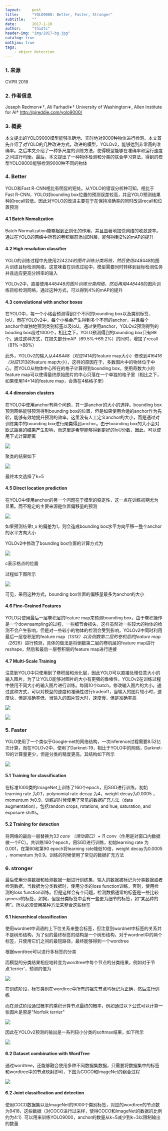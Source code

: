 ```yaml
---
layout:     post
title:      "YOLO9000: Better, Faster, Stronger"
subtitle:   ""
date:       2017-1-10
author:     "thidtc"
header-img: "img/2017-bg.jpg"
catalog: true
mathjax: true
tags:
    - object detection
---
```


### 1. 来源
CVPR 2016

### 2. 作者信息
Joseph Redmon∗†, Ali Farhadi∗† University of Washington∗, Allen Institute for AI† http://pjreddie.com/yolo9000/

### 3. 概要
本文提出的YOLO9000模型能够准确地、实时地对9000种物体进行检测。本文首先介绍了对YOLO的几种改进方式，改进的模型，YOLOv2，能够达到非常高的准确率。之后本文介绍了一种多尺度的训练方法，使得模型能够在准确率和运行速度之间进行均衡。最后，本文提出了一种物体检测和分类的联合学习算法，得到的模型YOLO9000能够检测9000种不同的物体

### 4. Better
YOLO和Fast R-CNN相比有明显的短处。从YOLO的错误分析种可知，相比于Fast R-CNN，YOLO对bounding box位置的预测误差较高，并且YOLO预测结果种的recall较低。因此对YOLO的改进主要在于在保持准确率的同时改进recall和位置预测

#### 4.1 Batch Nomalization
Batch Normalization能够起到正则化的作用，并且显著地加快网络的收敛速率。通过在YOLO的网络中所有的卷积层前添加BN层，能够得到2%的mAP的提升

#### 4.2 High resolution classifier
YOLO的训练过程中先使用224*224的图片训练分类网络，然后使用448*448的图片训练目标检测网络，这意味着在训练过程中，模型需要同时转移到目标检测任务并且适应更高分辨率的输入

YOLOv2中，直接使用448*448的图片训练分类网络，然后再用448*448的图片训练目标检测网络，通过这种方式，可以得到4%的mAP的提升

#### 4.3 convolutional with anchor boxes
在YOLO中，每一个小格会预测得到2个不同的bounding box以及类别标签、IoU，而在YOLOv2中，每个小格会产生得到多个不同的anchor，并且每个anchor会单独地预测类别标签以及IoU。通过使用anchor，YOLOv2预测得到的bouding box超过1000个，相比之下，YOLO预测得到的bounding box只有98个。通过这种方式，在损失部分mAP（69.5%->69.2%）的同时，增加了recall（81%->88%）

此外，YOLOv2的输入从448*448（对应14*14的feature map大小）修改到416*416（对应13*13的feature map大小），这样的原因在于，多数图片中的物体位于中心，而YOLO从物体中心所在的格子计算得到bounding box，使用奇数大小的feature map可以使得最终原始图片的中心只落在一个单独的格子里（相比之下，如果使用14*14的feature map，会落在4格格子里）

#### 4.4 dimension clusters
在YOLO中使用anchor有两个问题，其一是anchor的大小的选择。bounding box预测网络能够预测得到bounding box的位置，但是如果使用合适的anchor作为先验，能够有效地提升预测的效率。这里没有人工定义anchor的大小，而是通过对训练集中的bounding box进行聚类得到anchor。由于bounding box的大小会对欧式距离的结果产生影响，而这里是希望能够得到更好的IoU分数，因此，可以使用下式计算距离

![](/img/YOLO9000_Better_Faster_Stronger/better_figure1.png)

聚类的结果如下

![](/img/YOLO9000_Better_Faster_Stronger/better_figure2.png)

最终本文选择了k=5

#### 4.5 Direct location prediction 
在YOLO中使用anchor的另一个问题在于模型的稳定性，这一点在训练初期尤为显著。而不稳定的主要来源是位置偏移量的预测

![](/img/YOLO9000_Better_Faster_Stronger/better_figure3.png)

如果预测结果t_x 的偏差为1，则会造成bounding box水平方向平移一整个anchor的水平方向大小

YOLOv2中修改了bounding box位置的计算方式为

![](/img/YOLO9000_Better_Faster_Stronger/better_figure4.png)

c表示格点的位置

过程如下图所示

![](/img/YOLO9000_Better_Faster_Stronger/better_figure5.png)

可见，采用这种方式，bounding box位置的偏移量最多为anchor的大小

#### 4.6 Fine-Grained Features
YOLO只使用最后一层卷积层的feature map来预测bounding box，由于卷积操作是一个downsampling的过程，一些细节会损失，这样虽然对一些较大的物体的检测不会产生影响，但是对一些较小的物体的检测会受到影响，YOLOv2中同时利用最后一层卷积层的feature map（13*13）以及倒数第二层的卷机层的feature map（26*26）进行预测，具体的做法是将倒数第二层的卷机层的feature map进行reshape，然后和最后一层卷积层的feature map进行连接

#### 4.7 Multi-Scale Training
注意到YOLO中只使用到了卷积层和池化层，因此YOLO可以直接处理任意大小的输入图片，为了让YOLO能够对图片的大小有更强的鲁棒性，YOLOv2在训练过程中使用不同大小的输入图片进行训练。每隔10个batch，修改输入图片的大小。通过这种方式，可以对模型的速度和准确性进行tradeoff，当输入的图片较小时，速度快，但是准确率低，当输入的图片较大时，速度慢，但是准确率高

![](/img/YOLO9000_Better_Faster_Stronger/better_figure6.png)

![](/img/YOLO9000_Better_Faster_Stronger/better_figure7.png)

### 5. Faster

YOLO使用了一个类似于Google-net的网络结构，一次inference过程需要8.52亿次计算，而在YOLOv2中，使用了Darknet-19，相比于YOLO中的网络，Darknet-19的计算量更少，但是分类的精度更高，其结构如下所示

![](/img/YOLO9000_Better_Faster_Stronger/faster_figure1.png)

#### 5.1 Training for classification
在标准1000类的ImageNet上训练了160个epoch，用SGD进行训练，初始learning rate 为0.1，polynomial rate decay 为4，weight decay为0.0005 ，momentum 为0.9。训练的时候使用了常见的数据扩充方法（data augmentation），包括random crops, rotations, and hue, saturation, and exposure shifts。

#### 5.2 Training for detection

将网络的最后一层替换为3*3 conv （滑动窗口）+ 1*1 conv（作用是对窗口内数据做一个FC）。共训练160个epoch，用SGD进行训练，初始learning rate 为0.001，在第60和第90 epoch将learning rate降低10倍，weight decay为0.0005 ，momentum 为0.9。训练的时候使用了常见的数据扩充方法

### 6. stronger
最后使用分类数据和检测数据一起进行训练集，输入的数据被标记为分类数据或者检测数据，当数据为分类数据时，使用分类的loss function训练，否则，使用检测的loss function训练。但是这样会有个问题，检测数据通常的标签是一些比较general的标签，如狗，但是分类标签中会有一些更为细节的标签，如“某品种的狗”。所以必须使用某种方法来整合这些标签

#### 6.1 hierarchical classification
使用wordnet中词语的上下位关系来整合标签，但注意到wordnet中标签的关系并不是树形结构，为了似的最终标签的结构是一个树形结构，对于wordnet中的两个标签，只使用它们之间的最短路径，最终能够得到一个wordtree

根据wordtree可以进行多标签的分类

而模型的分类结果相应地转变为wordtree中每个节点的分类结果，例如对于节点'terrier'，预测的值为

![](/img/YOLO9000_Better_Faster_Stronger/stronger_figure1.png)

在训练阶段，标签类别在wordtree中所有的祖先节点均标记为正确，然后进行训练

而在测试阶段通过概率的乘积计算节点最终的概率，例如通过以下公式可以计算一张图片是否是"Norfolk terrier"

![](/img/YOLO9000_Better_Faster_Stronger/stronger_figure2.png)

因此在YOLOv2预测的输出是一系列较小分类的softmax结果，如下所示

![](/img/YOLO9000_Better_Faster_Stronger/stronger_figure3.png)

#### 6.2 Dataset combination with WordTree
通过wordtree，还能够融合使用多种不同数据集数据，只需要将数据集中的标签和wordtree中的节点映射即可，下图为COCO和ImageNet的组合过程

![](/img/YOLO9000_Better_Faster_Stronger/stronger_figure4.png)

#### 6.2 Joint classification and detection
使用COCO数据集以及ImageNet的9000个类别标签，对应的wordtree的节点数为9418，这些数据（对COCO进行过采样，使得COCO和ImageNet的数据的比例约为4:1）可以用来训练YOLO9000，anchor的数量从k=5减少到k=3以限制输出的数量